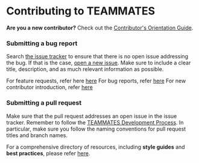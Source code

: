 # Contributing to TEAMMATES
**Are you a new contributor?** Check out the [Contributor's Orientation Guide][COG].

[COG]: ../docs/orientation-guide.md

### Submitting a bug report
Search [the issue tracker][issue tracker] to ensure that there is no open issue addressing the bug.
If that is the case, [open a new issue][new issue]. Make sure to include a clear title, description, and as much relevant information as possible.

For feature requests, refer here [here](https://github.com/TEAMMATES/teammates/docs/template-featureRequest.md)
For bug reports, refer [here](https://github.com/TEAMMATES/teammates/docs/template-bugReport.md)
For new contributor introduction, refer [here](https://github.com/TEAMMATES/teammates/docs/template-contributorIntro.md)

[issue tracker]: https://github.com/TEAMMATES/teammates/issues
[new issue]: https://github.com/TEAMMATES/teammates/issues/new

### Submitting a pull request
Make sure that the pull request addresses an open issue in the issue tracker.
Remember to follow the [TEAMMATES Development Process][dev]. In particular, make sure you follow the naming
conventions for pull request titles and branch names.

[dev]: ../docs/process.md

For a comprehensive directory of resources, including **style guides** and **best practices**, please refer [here][readme].

[readme]: ../docs/README.md

